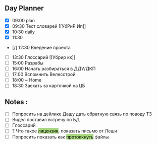 ## Day Planner
- [x] 09:00 plan
- [x] 09:30 Тест словарей [[УбРиР Ип]]
- [x] 10:30 daily 
- [x] 11:30 
- [/] 12:30 Введение проекта 
- [ ] 13:30 Глоссарий [[Убрир кк]]
- [ ] 15:00 Разрабы 
- [ ] 16:00 Начать разбираться в ДДУ/ДКП 
- [ ] 17:00 Вспомнить Велесстрой 
- [ ] 18:00 ~ Home 
- [ ] 18:30 Заехать за карточкой на ЦБ 

## Notes : 
- [ ] Попросить на дейлике Дашу дать обратную связь  по поводу ТЗ 
- [ ] Видел поставил встречу по БД 
- [ ] Глоссарий 
- [ ] ? Что такое <mark style="background: #A2D278;">лицензия</mark>, показать письмо от Леши 
- [ ] Попросить показать как <mark style="background: #A2D278;">протолкнуть</mark> файлы 